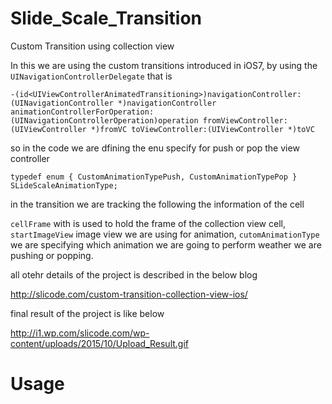 # Slide_Scale_Transition
Custom Transition using collection view 

In this we are using the custom transitions introduced in iOS7, by using the `UINavigationControllerDelegate` that is 

`-(id<UIViewControllerAnimatedTransitioning>)navigationController:(UINavigationController *)navigationController 
animationControllerForOperation:(UINavigationControllerOperation)operation
fromViewController:(UIViewController *)fromVC toViewController:(UIViewController *)toVC`

so in the code we are dfining the enu specify for push or pop the view controller

`typedef enum {
  CustomAnimationTypePush,
  CustomAnimationTypePop
  } SLideScaleAnimationType;`
  
  in the transition we are tracking the following the information of the cell

`cellFrame` with is used to hold the frame of the collection view cell,
`startImageView` image view we are using for animation,
`cutomAnimationType` we are specifying which animation we are going to perform weather we are pushing or popping.

all otehr details of the project is described in the below blog 

http://slicode.com/custom-transition-collection-view-ios/


final result of the project is like below

http://i1.wp.com/slicode.com/wp-content/uploads/2015/10/Upload_Result.gif

# Usage 








